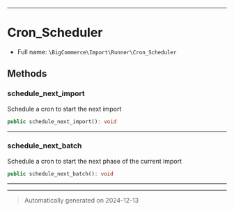 ***

# Cron_Scheduler





* Full name: `\BigCommerce\Import\Runner\Cron_Scheduler`




## Methods


### schedule_next_import

Schedule a cron to start the next import

```php
public schedule_next_import(): void
```












***

### schedule_next_batch

Schedule a cron to start the next phase of the current import

```php
public schedule_next_batch(): void
```












***


***
> Automatically generated on 2024-12-13
